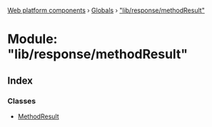 [Web platform components](../README.md) › [Globals](../globals.md) › ["lib/response/methodResult"](_lib_response_methodresult_.md)

# Module: "lib/response/methodResult"

## Index

### Classes

* [MethodResult](../classes/_lib_response_methodresult_.methodresult.md)
